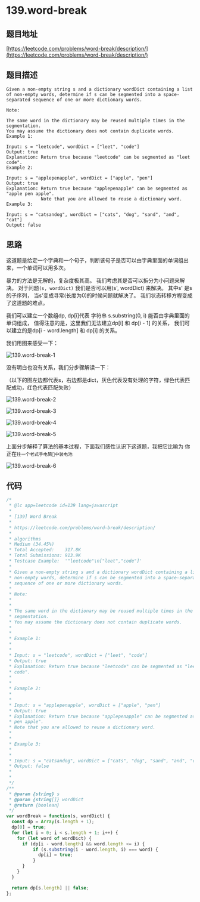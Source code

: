 # 139.word-break

## 题目地址

[https://leetcode.com/problems/word-break/description/](https://leetcode.com/problems/word-break/description/)

## 题目描述

```text
Given a non-empty string s and a dictionary wordDict containing a list of non-empty words, determine if s can be segmented into a space-separated sequence of one or more dictionary words.

Note:

The same word in the dictionary may be reused multiple times in the segmentation.
You may assume the dictionary does not contain duplicate words.
Example 1:

Input: s = "leetcode", wordDict = ["leet", "code"]
Output: true
Explanation: Return true because "leetcode" can be segmented as "leet code".
Example 2:

Input: s = "applepenapple", wordDict = ["apple", "pen"]
Output: true
Explanation: Return true because "applepenapple" can be segmented as "apple pen apple".
             Note that you are allowed to reuse a dictionary word.
Example 3:

Input: s = "catsandog", wordDict = ["cats", "dog", "sand", "and", "cat"]
Output: false
```

## 思路

这道题是给定一个字典和一个句子，判断该句子是否可以由字典里面的单词组出来，一个单词可以用多次。

暴力的方法是无解的，复杂度极其高。 我们考虑其是否可以拆分为小问题来解决。 对于问题`(s, wordDict)` 我们是否可以用\(s', wordDict\) 来解决。 其中s' 是s 的子序列， 当s'变成寻常\(长度为0\)的时候问题就解决了。 我们状态转移方程变成了这道题的难点。

我们可以建立一个数组dp, dp\[i\]代表 字符串 s.substring\(0, i\) 能否由字典里面的单词组成， 值得注意的是，这里我们无法建立dp\[i\] 和 dp\[i - 1\] 的关系， 我们可以建立的是dp\[i - word.length\] 和 dp\[i\] 的关系。

我们用图来感受一下：

![139.word-break-1](../.gitbook/assets/139.word-break-1.png)

没有明白也没有关系，我们分步骤解读一下：

（以下的图左边都代表s，右边都是dict，灰色代表没有处理的字符，绿色代表匹配成功，红色代表匹配失败）

![139.word-break-2](../.gitbook/assets/139.word-break-2.png)

![139.word-break-3](../.gitbook/assets/139.word-break-3.png)

![139.word-break-4](../.gitbook/assets/139.word-break-4.png)

![139.word-break-5](../.gitbook/assets/139.word-break-5.png)

上面分步解释了算法的基本过程，下面我们感性认识下这道题，我把它比喻为 你正在`往一个老式手电筒🔦中装电池`

![139.word-break-6](../.gitbook/assets/139.word-break-6.png)

## 代码

```javascript
/*
 * @lc app=leetcode id=139 lang=javascript
 *
 * [139] Word Break
 *
 * https://leetcode.com/problems/word-break/description/
 *
 * algorithms
 * Medium (34.45%)
 * Total Accepted:    317.8K
 * Total Submissions: 913.9K
 * Testcase Example:  '"leetcode"\n["leet","code"]'
 *
 * Given a non-empty string s and a dictionary wordDict containing a list of
 * non-empty words, determine if s can be segmented into a space-separated
 * sequence of one or more dictionary words.
 *
 * Note:
 *
 *
 * The same word in the dictionary may be reused multiple times in the
 * segmentation.
 * You may assume the dictionary does not contain duplicate words.
 *
 *
 * Example 1:
 *
 *
 * Input: s = "leetcode", wordDict = ["leet", "code"]
 * Output: true
 * Explanation: Return true because "leetcode" can be segmented as "leet
 * code".
 *
 *
 * Example 2:
 *
 *
 * Input: s = "applepenapple", wordDict = ["apple", "pen"]
 * Output: true
 * Explanation: Return true because "applepenapple" can be segmented as "apple
 * pen apple".
 * Note that you are allowed to reuse a dictionary word.
 *
 *
 * Example 3:
 *
 *
 * Input: s = "catsandog", wordDict = ["cats", "dog", "sand", "and", "cat"]
 * Output: false
 *
 *
 */
/**
 * @param {string} s
 * @param {string[]} wordDict
 * @return {boolean}
 */
var wordBreak = function(s, wordDict) {
  const dp = Array(s.length + 1);
  dp[0] = true;
  for (let i = 0; i < s.length + 1; i++) {
    for (let word of wordDict) {
      if (dp[i - word.length] && word.length <= i) {
          if (s.substring(i - word.length, i) === word) {
            dp[i] = true;
          }
      }
    }
  }

  return dp[s.length] || false;
};
```


